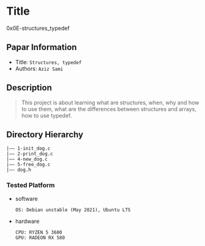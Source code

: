 Title
===
0x0E-structures_typedef

## Papar Information
- Title:  `Structures, typedef`
- Authors:  `Aziz Sami`

## Description
> This project is about learning what are structures, when, why and how to use them, what are the differences between structures and arrays, how to use typedef.

## Directory Hierarchy
```
|—— 1-init_dog.c
|—— 2-print_dog.c
|—— 4-new_dog.c
|—— 5-free_dog.c
|—— dog.h
```

### Tested Platform
- software
  ```
  OS: Debian unstable (May 2021), Ubuntu LTS

  ```
- hardware
  ```
  CPU: RYZEN 5 3600
  GPU: RADEON RX 580
  ```

